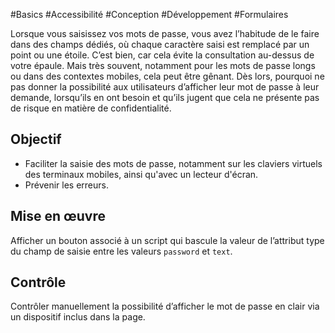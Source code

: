 
#Basics #Accessibilité #Conception #Développement #Formulaires

Lorsque vous saisissez vos mots de passe, vous avez l’habitude de le faire dans des champs dédiés, où chaque caractère saisi est remplacé par un point ou une étoile. C’est bien, car cela évite la consultation au-dessus de votre épaule. Mais très souvent, notamment pour les mots de passe longs ou dans des contextes mobiles, cela peut être gênant. Dès lors, pourquoi ne pas donner la possibilité aux utilisateurs d’afficher leur mot de passe à leur demande, lorsqu’ils en ont besoin et qu’ils jugent que cela ne présente pas de risque en matière de confidentialité.

Objectif
--------

*   Faciliter la saisie des mots de passe, notamment sur les claviers virtuels des terminaux mobiles, ainsi qu'avec un lecteur d'écran.
*   Prévenir les erreurs.

Mise en œuvre
-------------

Afficher un bouton associé à un script qui bascule la valeur de l’attribut type du champ de saisie entre les valeurs `password` et `text`.

Contrôle
--------

Contrôler manuellement la possibilité d’afficher le mot de passe en clair via un dispositif inclus dans la page.
